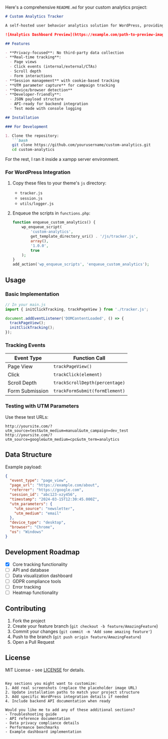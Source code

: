 Here's a comprehensive `README.md` for your custom analytics project:

```markdown
# Custom Analytics Tracker

A self-hosted user behavior analytics solution for WordPress, providing full data ownership and customization.

![Analytics Dashboard Preview](https://example.com/path-to-preview-image.jpg)

## Features

- **Privacy-focused**: No third-party data collection
- **Real-time tracking**:
  - Page views
  - Click events (internal/external/CTAs)
  - Scroll depth
  - Form interactions
- **Session management** with cookie-based tracking
- **UTM parameter capture** for campaign tracking
- **Device/browser detection**
- **Developer-friendly**:
  - JSON payload structure
  - API-ready for backend integration
  - Test mode with console logging

## Installation

### For Development

1. Clone the repository:
   ```bash
   git clone https://github.com/yourusername/custom-analytics.git
   cd custom-analytics
   ```
For the rest, I ran it inside a xampp server environment.

### For WordPress Integration

1. Copy these files to your theme's `js` directory:
   - `tracker.js`
   - `session.js`
   - `utils/logger.js`

2. Enqueue the scripts in `functions.php`:
   ```php
   function enqueue_custom_analytics() {
       wp_enqueue_script(
           'custom-analytics',
           get_template_directory_uri() . '/js/tracker.js',
           array(),
           '1.0.0',
           true
       );
   }
   add_action('wp_enqueue_scripts', 'enqueue_custom_analytics');
   ```

## Usage

### Basic Implementation

```javascript
// In your main.js
import { initClickTracking, trackPageView } from './tracker.js';

document.addEventListener('DOMContentLoaded', () => {
  trackPageView();
  initClickTracking();
});
```

### Tracking Events

| Event Type          | Function Call                     |
|---------------------|-----------------------------------|
| Page View           | `trackPageView()`                 |
| Click               | `trackClick(element)`             |
| Scroll Depth        | `trackScrollDepth(percentage)`    |
| Form Submission     | `trackFormSubmit(formElement)`    |

### Testing with UTM Parameters

Use these test URLs:
```
http://yoursite.com/?utm_source=test&utm_medium=manual&utm_campaign=dev_test
http://yoursite.com/?utm_source=google&utm_medium=cpc&utm_term=analytics
```

## Data Structure

Example payload:
```json
{
  "event_type": "page_view",
  "page_url": "https://example.com/about",
  "referrer": "https://google.com",
  "session_id": "abc123-xzy456",
  "timestamp": "2024-03-15T12:30:45.000Z",
  "utm_parameters": {
    "utm_source": "newsletter",
    "utm_medium": "email"
  },
  "device_type": "desktop",
  "browser": "Chrome",
  "os": "Windows"
}
```

## Development Roadmap

- [x] Core tracking functionality
- [ ] API and database
- [ ] Data visualization dashboard
- [ ] GDPR compliance tools
- [ ] Error tracking
- [ ] Heatmap functionality

## Contributing

1. Fork the project
2. Create your feature branch (`git checkout -b feature/AmazingFeature`)
3. Commit your changes (`git commit -m 'Add some amazing feature'`)
4. Push to the branch (`git push origin feature/AmazingFeature`)
5. Open a Pull Request

## License

MIT License - see [LICENSE](LICENSE) for details.

```

Key sections you might want to customize:
1. Add real screenshots (replace the placeholder image URL)
2. Update installation paths to match your project structure
3. Add specific WordPress integration details if needed
4. Include backend API documentation when ready

Would you like me to add any of these additional sections?
- Troubleshooting guide
- API reference documentation
- Data privacy compliance details
- Performance benchmarks
- Example dashboard implementation
